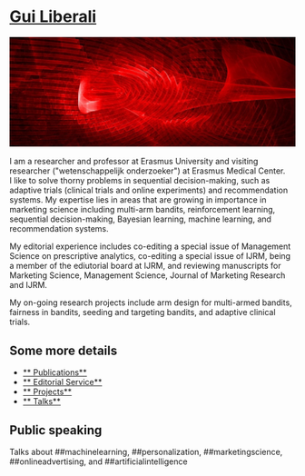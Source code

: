 # [Gui Liberali](https://github.com/guiliberali/guiliberali.github.io)

[![Screenshot](./preview.png)](https://github.com/guiliberali/guiliberali.github.io)

I am a researcher and professor at Erasmus University and visiting researcher ("wetenschappelijk onderzoeker") at Erasmus Medical Center.  
I like to solve thorny problems in sequential decision-making, such as adaptive trials (clinical trials and online experiments) and recommendation systems.
My expertise lies in areas that are growing in importance in marketing science including multi-arm bandits, reinforcement learning, sequential decision-making, Bayesian learning, machine learning, and recommendation systems.
 
My editorial experience includes co-editing a special issue of Management Science on prescriptive analytics, co-editing a special issue of IJRM, being a member of the ediutorial board at IJRM, and reviewing manuscripts for Marketing Science, Management Science, Journal of Marketing Research and IJRM. 

My on-going research projects include arm design for multi-armed bandits, fairness in bandits, seeding and targeting bandits, and adaptive clinical trials.
 
## Some more details   
- [** Publications**](https://github.com/guiliberali/guiliberali.github.io/publications)
- [** Editorial Service**](https://github.com/guiliberali/guiliberali.github.io/service)
- [** Projects**](https://github.com/guiliberali/guiliberali.github.io/projects)
- [** Talks**](https://github.com/guiliberali/guiliberali.github.io/talks)


## Public speaking
Talks about ##machinelearning, ##personalization, ##marketingscience, ##onlineadvertising, and ##artificialintelligence

 

